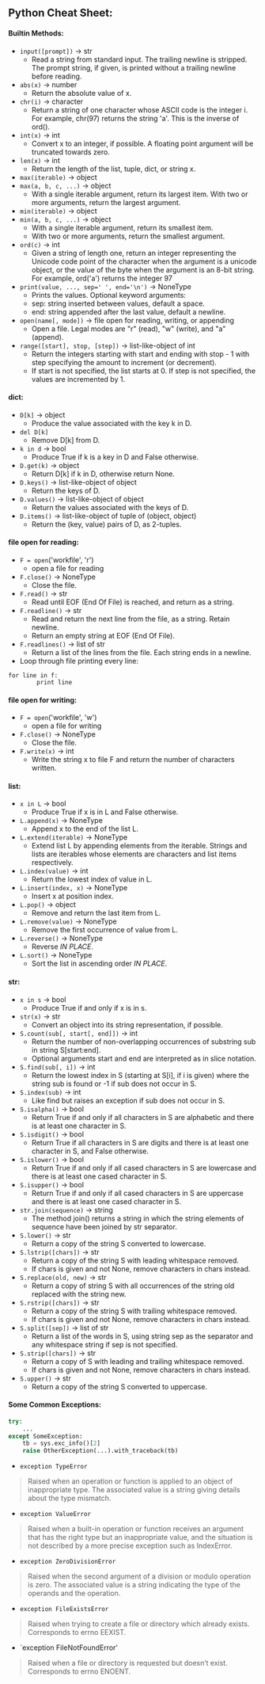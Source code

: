 ## Python Cheat Sheet:
#### Builtin Methods:
- `input([prompt])` -> str
    - Read a string from standard input. The trailing newline is stripped. The prompt string, if given, is printed without a trailing newline before reading.
- `abs(x)` -> number
    - Return the absolute value of x.
- `chr(i)` -> character
    - Return a string of one character whose ASCII code is the integer i. For example, chr(97) returns the string 'a'. This is the inverse of ord().  
- `int(x)` -> int
    - Convert x to an integer, if possible. A floating point argument will be truncated towards zero.
- `len(x)` -> int
    - Return the length of the list, tuple, dict, or string x.
- `max(iterable)` -> object
- `max(a, b, c, ...)` -> object
    - With a single iterable argument, return its largest item. With two or more arguments, return the largest argument.
- `min(iterable)` -> object
- `min(a, b, c, ...)` -> object
    - With a single iterable argument, return its smallest item.
    - With two or more arguments, return the smallest argument.
- `ord(c)` -> int
    - Given a string of length one, return an integer representing the Unicode code point of the character when the argument is a unicode object, or the value of the byte when the argument is an 8-bit string. For example, ord('a') returns the integer 97 
- `print(value, ..., sep=' ', end='\n')` -> NoneType
    - Prints the values. Optional keyword arguments:
    - sep: string inserted between values, default a space.
    - end: string appended after the last value, default a newline.
- `open(name[, mode])` -> file open for reading, writing, or appending
    - Open a file. Legal modes are "r" (read), "w" (write), and "a" (append).
- `range([start], stop, [step])` -> list-like-object of int
    - Return the integers starting with start and ending with stop - 1 with step specifying the amount to increment (or decrement).
    - If start is not specified, the list starts at 0. If step is not specified, the values are incremented by 1.
    
#### dict:

- `D[k]` -> object
    - Produce the value associated with the key k in D.
- `del D[k]`
    - Remove D[k] from D.
- `k in d` -> bool
    - Produce True if k is a key in D and False otherwise.
- `D.get(k)` -> object
    - Return D[k] if k in D, otherwise return None.
- `D.keys()` -> list-like-object of object
    - Return the keys of D.
- `D.values()` -> list-like-object of object
    - Return the values associated with the keys of D.
- `D.items()` -> list-like-object of tuple of (object, object)
    - Return the (key, value) pairs of D, as 2-tuples.
    
#### file open for reading:

- `F = open`('workfile', 'r')
    - open a file for reading
- `F.close()` -> NoneType
    - Close the file.
- `F.read()` -> str
    - Read until EOF (End Of File) is reached, and return as a string.
- `F.readline()` -> str
    - Read and return the next line from the file, as a string. Retain newline.
    - Return an empty string at EOF (End Of File).
- `F.readlines()` -> list of str
    - Return a list of the lines from the file. Each string ends in a newline.
- Loop through file printing every line:

```
for line in f:
        print line
```

#### file open for writing:

- `F = open`('workfile', 'w')
    - open a file for writing
- `F.close()` -> NoneType
    - Close the file.
- `F.write(x)` -> int
    - Write the string x to file F and return the number of characters written.
    
#### list:

- `x in L` -> bool
    - Produce True if x is in L and False otherwise.
- `L.append(x)` -> NoneType
    - Append x to the end of the list L.
- `L.extend(iterable)` -> NoneType
    - Extend list L by appending elements from the iterable. Strings and lists are iterables whose elements are characters and list items respectively.
- `L.index(value)` -> int
    - Return the lowest index of value in L.
- `L.insert(index, x)` -> NoneType
    - Insert x at position index.
- `L.pop()` -> object
    - Remove and return the last item from L.
- `L.remove(value)` -> NoneType
    - Remove the first occurrence of value from L.
- `L.reverse()` -> NoneType
    - Reverse *IN PLACE*.
- `L.sort()` -> NoneType
    - Sort the list in ascending order *IN PLACE*.
    
#### str:

- `x in s` -> bool
    - Produce True if and only if x is in s.
- `str(x)` -> str
    - Convert an object into its string representation, if possible.
- `S.count(sub[, start[, end]])` -> int
    - Return the number of non-overlapping occurrences of substring sub in string S[start:end]. 
    - Optional arguments start and end are interpreted as in slice notation.
- `S.find(sub[, i])` -> int
    - Return the lowest index in S (starting at S[i], if i is given) where the string sub is found or -1 if sub does not occur in S.
- `S.index(sub)` -> int
    - Like find but raises an exception if sub does not occur in S.
- `S.isalpha()` -> bool
    - Return True if and only if all characters in S are alphabetic and there is at least one character in S.
- `S.isdigit()` -> bool
    - Return True if all characters in S are digits and there is at least one character in S, and False otherwise.
- `S.islower()` -> bool
    - Return True if and only if all cased characters in S are lowercase and there is at least one cased character in S.
- `S.isupper()` -> bool
    - Return True if and only if all cased characters in S are uppercase and there is at least one cased character in S.
- `str.join(sequence)` -> string
    - The method join() returns a string in which the string elements of sequence have been joined by str separator.
- `S.lower()` -> str
    - Return a copy of the string S converted to lowercase.
- `S.lstrip([chars])` -> str
    - Return a copy of the string S with leading whitespace removed.
    - If chars is given and not None, remove characters in chars instead.
- `S.replace(old, new)` -> str
    - Return a copy of string S with all occurrences of the string old replaced with the string new.
- `S.rstrip([chars])` -> str
    - Return a copy of the string S with trailing whitespace removed.
    - If chars is given and not None, remove characters in chars instead.
- `S.split([sep])` -> list of str
    - Return a list of the words in S, using string sep as the separator and any whitespace string if sep is not specified.
- `S.strip([chars])` -> str
    - Return a copy of S with leading and trailing whitespace removed.
    - If chars is given and not None, remove characters in chars instead.
- `S.upper()` -> str
    - Return a copy of the string S converted to uppercase.

#### Some Common Exceptions:

```python
try:
    ...
except SomeException:
    tb = sys.exc_info()[2]
    raise OtherException(...).with_traceback(tb)
```


- `exception TypeError`
>Raised when an operation or function is applied to an object of inappropriate type. The associated value is a string giving details about the type mismatch.

- `exception ValueError`
>Raised when a built-in operation or function receives an argument that has the right type but an inappropriate value, and the situation is not described by a more precise exception such as IndexError.

- `exception ZeroDivisionError`
>Raised when the second argument of a division or modulo operation is zero. The associated value is a string indicating the type of the operands and the operation.

- `exception FileExistsError`
>Raised when trying to create a file or directory which already exists. Corresponds to errno EEXIST.

- `exception FileNotFoundError'
>Raised when a file or directory is requested but doesn’t exist. Corresponds to errno ENOENT.
